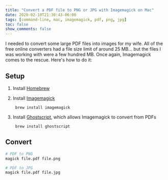 ```yaml
---
title: "Convert a PDF file to PNG or JPG with Imagemagick on Mac"
date: 2020-02-10T21:30:43-06:00
tags: [command-line, mac, imagemagick, pdf, png, jpg]
toc: false
show_comments: false
---
```


I needed to convert some large PDF files into images for my wife. All of the free online converters had a file size limit of around 25 MB... but the files I was working with were a few hundred MB. Once again, Imagemagick comes to the rescue. Here's how to do it:

## Setup

1. Install [Homebrew](https://brew.sh/)
1. Install [Imagemagick](https://imagemagick.org/index.php)

        brew install imagemagick

1. Install [Ghostscript](https://www.ghostscript.com/), which allows Imagemagick to convert from PDFs

        brew install ghostscript

## Convert

```bash
# PDF to PNG
magick file.pdf file.png

# PDF to JPG
magick file.pdf file.jpg
```
